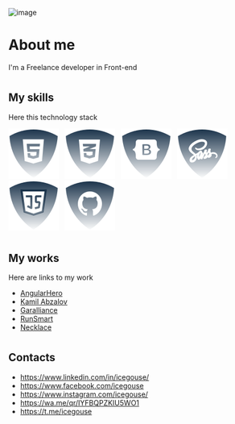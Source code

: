 ![image](https://www.leanyou.pl/wp-content/uploads/2020/08/MTM-Methods-Time-Measurement-1024x390.jpg)

# <h1>About me</h1>

<p>I'm a Freelance developer in Front-end</p>

# <h2>My skills</h2>

<p>Here this technology stack</p>

![html5](./img/html.svg) &nbsp;
![css](./img/css.svg) &nbsp;
![Botstrap](./img/bootstrap.svg) &nbsp;
![Sass](./img/sass.svg) &nbsp;
![JS](./img/js.svg) &nbsp;
![Github](./img/github.svg) &nbsp;

<!--
![ReactJS](./img/reactjs.svg) &nbsp;
![NodeJS](./img/nodejs.svg) &nbsp;
-->

# <h2>My works</h2>
<p>Here are links to my work</p>
<ul>
  <li><a href="https://angularhero.com/">AngularHero</a></li>
  <li><a href="https://kamil-abzalov.com/">Kamil Abzalov</a></li>
  <li><a href="https://garalliance.ru/">Garalliance</a></li>
  <li><a href="https://github.com/JSDID/RunSmart">RunSmart</a></li>
  <li><a href="https://github.com/JSDID/Necklace">Necklace</a></li>
</ul>

# <h2>Contacts</h2>
<ul>
  <li><a href="https://www.linkedin.com/in/icegouse/">https://www.linkedin.com/in/icegouse/</a></li>
  <li><a href="https://www.facebook.com/icegouse">https://www.facebook.com/icegouse</a></li>
  <li><a href="https://www.instagram.com/icegouse/">https://www.instagram.com/icegouse/</a></li>
  <li><a href="https://wa.me/qr/IYFBQPZKIU5WO1">https://wa.me/qr/IYFBQPZKIU5WO1</a></li>
  <li><a href="https://t.me/icegouse">https://t.me/icegouse</a></li>
</ul>
